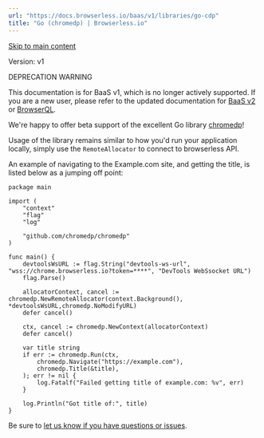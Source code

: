 ```yaml
---
url: "https://docs.browserless.io/baas/v1/libraries/go-cdp"
title: "Go (chromedp) | Browserless.io"
---
```


[Skip to main content](https://docs.browserless.io/baas/v1/libraries/go-cdp#__docusaurus_skipToContent_fallback)

Version: v1

DEPRECATION WARNING

This documentation is for BaaS v1, which is no longer actively supported. If you are a new user, please refer to the updated documentation for [BaaS v2](https://docs.browserless.io/baas/libraries/chromedp) or [BrowserQL](https://docs.browserless.io/browserql/start).

We're happy to offer beta support of the excellent Go library [chromedp](https://pptr.dev/api/puppeteer.cdpsession)!

Usage of the library remains similar to how you'd run your application locally, simply use the `RemoteAllocator` to connect to browserless API.

An example of navigating to the Example.com site, and getting the title, is listed below as a jumping off point:

```codeBlockLines_p187
package main

import (
    "context"
    "flag"
    "log"

    "github.com/chromedp/chromedp"
)

func main() {
    devtoolsWsURL := flag.String("devtools-ws-url", "wss://chrome.browserless.io?token=****", "DevTools WebSsocket URL")
    flag.Parse()

    allocatorContext, cancel := chromedp.NewRemoteAllocator(context.Background(), *devtoolsWsURL,chromedp.NoModifyURL)
    defer cancel()

    ctx, cancel := chromedp.NewContext(allocatorContext)
    defer cancel()

    var title string
    if err := chromedp.Run(ctx,
        chromedp.Navigate("https://example.com"),
        chromedp.Title(&title),
    ); err != nil {
        log.Fatalf("Failed getting title of example.com: %v", err)
    }

    log.Println("Got title of:", title)
}

```

Be sure to [let us know if you have questions or issues](https://www.browserless.io/contact).
